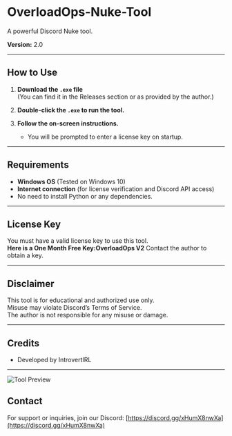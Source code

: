 # OverloadOps-Nuke-Tool
A powerful Discord Nuke tool.

**Version:** 2.0

---

## How to Use

1. **Download the `.exe` file**  
   (You can find it in the Releases section or as provided by the author.)

2. **Double-click the `.exe` to run the tool.**

3. **Follow the on-screen instructions.**  
   - You will be prompted to enter a license key on startup.

---

## Requirements

- **Windows OS** (Tested on Windows 10)
- **Internet connection** (for license verification and Discord API access)
- No need to install Python or any dependencies.

---

## License Key

You must have a valid license key to use this tool.  
**Here is a One Month Free Key:OverloadOps V2**
Contact the author to obtain a key.

---

## Disclaimer

This tool is for educational and authorized use only.  
Misuse may violate Discord’s Terms of Service.  
The author is not responsible for any misuse or damage.

---

## Credits

- Developed by IntrovertIRL

---

![Tool Preview](https://cdn.discordapp.com/attachments/1269290182541312132/1392759011480178708/image.png?ex=6870b368&is=686f61e8&hm=36c6b680dd7d309289433be8a41dee45f9a997c8423d0d2c74bd89f90a006924&)

## Contact

For support or inquiries, join our Discord: [https://discord.gg/xHumX8nwXa](https://discord.gg/xHumX8nwXa) 
